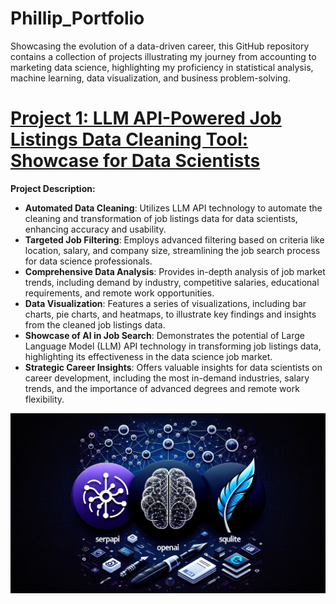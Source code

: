 # Phillip_Portfolio
Showcasing the evolution of a data-driven career, this GitHub repository contains a collection of projects illustrating my journey from accounting to marketing data science, highlighting my proficiency in statistical analysis, machine learning, data visualization, and business problem-solving.


# [Project 1: LLM API-Powered Job Listings Data Cleaning Tool: Showcase for Data Scientists]([https://github.com/Prvargas/Where_Are_The_Drugs](https://github.com/Prvargas/job-webscraper))
**Project Description:** 
- **Automated Data Cleaning**: Utilizes LLM API technology to automate the cleaning and transformation of job listings data for data scientists, enhancing accuracy and usability.
- **Targeted Job Filtering**: Employs advanced filtering based on criteria like location, salary, and company size, streamlining the job search process for data science professionals.
- **Comprehensive Data Analysis**: Provides in-depth analysis of job market trends, including demand by industry, competitive salaries, educational requirements, and remote work opportunities.
- **Data Visualization**: Features a series of visualizations, including bar charts, pie charts, and heatmaps, to illustrate key findings and insights from the cleaned job listings data.
- **Showcase of AI in Job Search**: Demonstrates the potential of Large Language Model (LLM) API technology in transforming job listings data, highlighting its effectiveness in the data science job market.
- **Strategic Career Insights**: Offers valuable insights for data scientists on career development, including the most in-demand industries, salary trends, and the importance of advanced degrees and remote work flexibility.



![DALL_E](https://github.com/Prvargas/Phillip_Portfolio/blob/main/images/P1_DALL_E.png)




